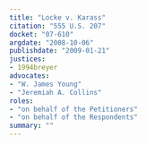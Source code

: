 ```yaml
---
title: "Locke v. Karass"
citation: "555 U.S. 207"
docket: "07-610"
argdate: "2008-10-06"
publishdate: "2009-01-21"
justices:
- 1994breyer
advocates:
- "W. James Young"
- "Jeremiah A. Collins"
roles:
- "on behalf of the Petitioners"
- "on behalf of the Respondents"
summary: ""
---
```


